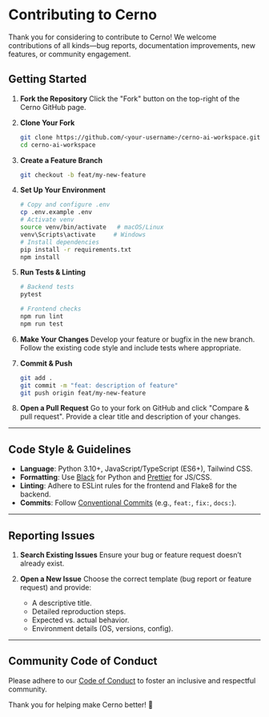 # Contributing to Cerno

Thank you for considering to contribute to Cerno! We welcome contributions of all kinds—bug reports, documentation improvements, new features, or community engagement.

## Getting Started

1. **Fork the Repository**
   Click the "Fork" button on the top-right of the Cerno GitHub page.

2. **Clone Your Fork**

   ```bash
   git clone https://github.com/<your-username>/cerno-ai-workspace.git
   cd cerno-ai-workspace
   ```

3. **Create a Feature Branch**

   ```bash
   git checkout -b feat/my-new-feature
   ```

4. **Set Up Your Environment**

   ```bash
   # Copy and configure .env
   cp .env.example .env
   # Activate venv
   source venv/bin/activate   # macOS/Linux
   venv\Scripts\activate     # Windows
   # Install dependencies
   pip install -r requirements.txt
   npm install
   ```

5. **Run Tests & Linting**

   ```bash
   # Backend tests
   pytest

   # Frontend checks
   npm run lint
   npm run test
   ```

6. **Make Your Changes**
   Develop your feature or bugfix in the new branch. Follow the existing code style and include tests where appropriate.

7. **Commit & Push**

   ```bash
   git add .
   git commit -m "feat: description of feature"
   git push origin feat/my-new-feature
   ```

8. **Open a Pull Request**
   Go to your fork on GitHub and click "Compare & pull request". Provide a clear title and description of your changes.

---

## Code Style & Guidelines

* **Language**: Python 3.10+, JavaScript/TypeScript (ES6+), Tailwind CSS.
* **Formatting**: Use [Black](https://github.com/psf/black) for Python and [Prettier](https://prettier.io/) for JS/CSS.
* **Linting**: Adhere to ESLint rules for the frontend and Flake8 for the backend.
* **Commits**: Follow [Conventional Commits](https://www.conventionalcommits.org/) (e.g., `feat:`, `fix:`, `docs:`).

---

## Reporting Issues

1. **Search Existing Issues**
   Ensure your bug or feature request doesn’t already exist.
2. **Open a New Issue**
   Choose the correct template (bug report or feature request) and provide:

   * A descriptive title.
   * Detailed reproduction steps.
   * Expected vs. actual behavior.
   * Environment details (OS, versions, config).

---

## Community Code of Conduct

Please adhere to our [Code of Conduct](CODE_OF_CONDUCT.md) to foster an inclusive and respectful community.

Thank you for helping make Cerno better! 🚀
